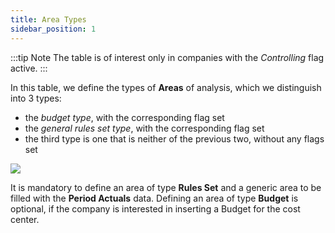 ```yaml
---
title: Area Types 
sidebar_position: 1
---
```



:::tip Note
The table is of interest only in companies with the *Controlling* flag active.
:::

In this table, we define the types of **Areas** of analysis, which we distinguish into 3 types:
- the *budget type*, with the corresponding flag set  
- the *general rules set type*, with the corresponding flag set  
- the third type is one that is neither of the previous two, without any flags set

![](/img/it-it/controlling/type-area.png)

It is mandatory to define an area of type **Rules Set** and a generic area to be filled with the **Period Actuals** data. Defining an area of type **Budget** is optional, if the company is interested in inserting a Budget for the cost center.